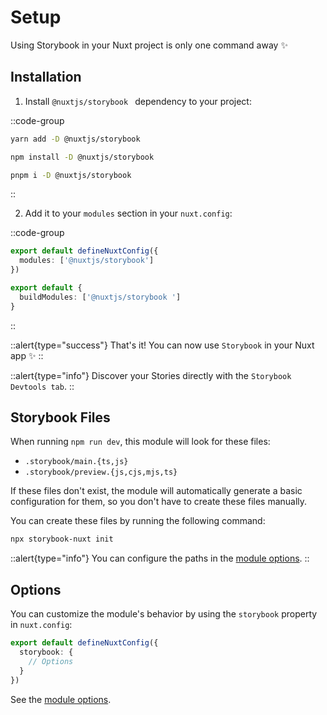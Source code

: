 # Setup

Using Storybook  in your Nuxt project is only one command away ✨

## Installation

1. Install `@nuxtjs/storybook ` dependency to your project:

::code-group

```bash [yarn]
yarn add -D @nuxtjs/storybook 
```

```bash [npm]
npm install -D @nuxtjs/storybook 
```

```sh [pnpm]
pnpm i -D @nuxtjs/storybook 
```

::

2. Add it to your `modules` section in your `nuxt.config`:

::code-group
```ts [nuxt.config (Nuxt 3)]
export default defineNuxtConfig({
  modules: ['@nuxtjs/storybook']
})
```

```ts [nuxt.config (Nuxt 2)]
export default {
  buildModules: ['@nuxtjs/storybook ']
}
```
::

::alert{type="success"}
That's it! You can now use `Storybook`  in your Nuxt app ✨
::

::alert{type="info"}
Discover your Stories directly with the `Storybook Devtools tab`.
::

## Storybook Files

When running `npm run dev`, this module will look for these files:

- `.storybook/main.{ts,js}`
- `.storybook/preview.{js,cjs,mjs,ts}`

If these files don't exist, the module will automatically generate a basic configuration for them, so you don't have to create these files manually.

You can create these files by running the following command:

```bash
npx storybook-nuxt init
```

::alert{type="info"}
You can configure the paths in the [module options](/getting-started/options).
::

## Options

You can customize the module's behavior by using the `storybook` property in `nuxt.config`:

```ts [nuxt.config]
export default defineNuxtConfig({
  storybook: {
    // Options
  }
})
```

See the [module options](/getting-started/options).
